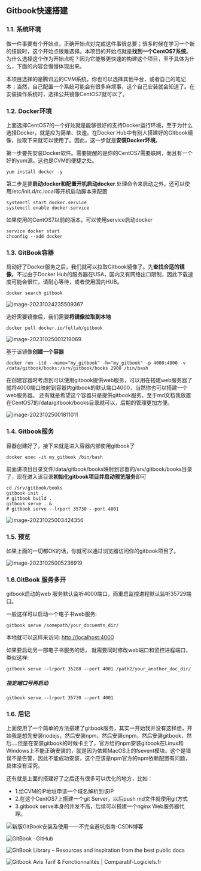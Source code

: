 ## Gitbook快速搭建

### 1.1. 系统环境

做一件事要有个开始点，正确开始点对完成这件事很总要；很多时候在学习一个新的技能时，这个开始点很难选择。本项目的开始点就是**找到一个CentOS7系统**。为什么选择这个作为开始点呢？因为它能够更快速的构建这个项目，至于具体为什么，下面的内容会慢慢体现出来。

本项目选择的是腾讯云的CVM系统，你也可以选择其他平台，或者自己的笔记本；当然，自己配置一个系统可能会有很多麻烦事，这个自己安装就会知道了。在安装操作系统时，选择公共镜像CentOS7就可以了。

### 1.2. Docker环境

上面选择CentOS7的一个好处就是能够很好的支持Docker运行环境，至于为什么选择Docker，就是应为简单、快速。在Docker Hub中有别人搭建好的Gitbook镜像，拉取下来就可以使用了。因此，这一步就是**安装Docker环境**。

第一步要先安装Docker软件。需要提醒的是你的CentOS7需要联网，而且有一个好的yum源。这也是CVM的便捷之处。

```
yum install docker -y
```

第二步是要**启动docker和配置开机启动docker**.处理命令来启动之外，还可以使用/etc/init.d/rc.local等开机启动脚本来配置

```
systemctl start docker.service
systemctl enable docker.service
```

如果使用的CentOS7以前的版本，可以使用service启动docker

```
service docker start
chconfig --add docker
```

### 1.3. GitBook容器

启动好了Docker服务之后，我们就可以拉取Gitbook镜像了。先**查找合适的镜像**。不过由于Docker Hub的服务器在USA，国内又有网络出口限制，因此下载速度可能会很忙，请耐心等待，或者使用国内HUB。

```shell
docker search gitbook
```

![image-20231024235509367](./docker部署gitbook.assets/image-20231024235509367.png)

选好需要镜像后，我们需要**将镜像拉取到本地**

```shell
docker pull docker.io/fellah/gitbook
```

![image-20231025001219069](./docker部署gitbook.assets/image-20231025001219069.png)

基于该镜像**创建一个容器**

```shell
docker run -itd --name="my_gitbook" -h="my_gitbook" -p 4000:4000 -v /data/gitbook/books:/srv/gitbook/books 2908 /bin/bash
```

在创建容器时考虑到可以使用gitbook提供web服务，可以用在搭建web服务器了就将4000端口映射到容器内gitbook的默认端口4000，当然你也可以搭建一个web服务器。 还有就是希望这个容器只是提供gitbook服务，至于md文档我放置在CentOS7的/data/gitbook/books目录就可以，后期的管理更加方便。

![image-20231025001811011](./docker部署gitbook.assets/image-20231025001811011.png)

### 1.4. Gitbook服务

容器创建好了，接下来就是进入容器内部使用gitbook了

```shell
docker exec -it my_gitbook /bin/bash
```

前面讲项目目录文件/data/gitbook/books映射到容器的/srv/gitbook/books目录了，现在进入该目录**初始化gitbook项目并启动预览服务**即可

```shell
cd /srv/gitbook/books
gitbook init .
# gitbook build . 
gitbook serve . &
# gitbook serve --lrport 35730 --port 4001
```

![image-20231025003424356](./docker部署gitbook.assets/image-20231025003424356.png)

### 1.5. 预览

如果上面的一切都OK的话，你就可以通过浏览器访问你的gitbook项目了。

![image-20231025005236919](./docker部署gitbook.assets/image-20231025005236919.png)

### 1.6.GitBook 服务多开

gitbook启动的web 服务默认监听4000端口，而重启监控进程默认监听35729端口。

一般这样可以启动一个电子书web服务:

```shell
gitbook serve /somepath/your_docuemtn_dir/
```

本地就可以这样来访问:  [http://localhost:4000](https://cloud.tencent.com/developer/tools/blog-entry?target=https%3A%2F%2Flinks.jianshu.com%2Fgo%3Fto%3Dhttp%3A%2F%2Flocalhost%3A4000)

如果要启动另一部电子书服务的话， 就需要同时修改web端口和监控进程端口， 类似这样:

```shell
gitbook serve --lrport 35288 --port 4001 /path2/your_another_doc_dir/
```

##### 指定端口号再启动

```shell
gitbook serve --lrport 35730 --port 4001
```

### 1.6. 后记

上面使用了一个简单的方法搭建了gitbook服务，其实一开始我并没有这样想，开始我是想先安装nodejs，然后安装npm，然后安装cnpm，然后安装gitbook，然后....但是在安装gitbook的时候卡主了，官方给的npm安装gitbook在Linux和Windows上不能正确安装的，就是因为依赖MacOS上的fsevent模块。这个是错误不是告警，因此不能成功安装，这个应该是npm官方的npm依赖配置有问题，具体没有深究。

还有就是上面的搭建好了之后还有很多可以优化的地方，比如：

- 1.给CVM的IP地址申请一个域名解析到该IP
- 2.在这个CentOS7上搭建一个git Server，以后push md文件就使用git方式
- 3.gitbook serve本身的并发不高，后续可以搭建一个nginx Web服务器代理。



![新版GitBook安装及使用——不完全避坑指南-CSDN博客](./docker部署gitbook.assets/f3de22ac04654f67adc1c64cbb05a834.png)

![GitBook · GitHub](./docker部署gitbook.assets/7111340.png)

![GitBook Library – Resources and inspiration from the best public docs](./docker部署gitbook.assets/qUvSMmI8cjmzYidwKMO5seylHCQ.png)

![Gitbook Avis Tarif & Fonctionnalités | Comparatif-Logiciels.fr](./docker部署gitbook.assets/gitbook-avis-tarif-alternative-comparatif-logiciels-saas.webp)
